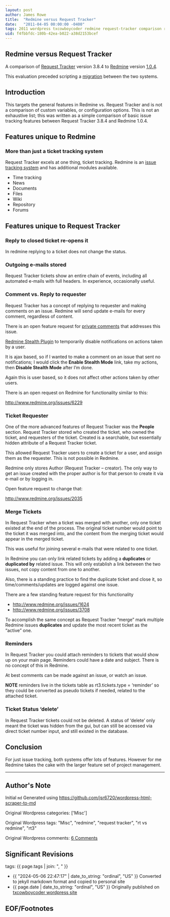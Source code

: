 ```yaml
---
layout: post
author: James Rowe
title:  "Redmine versus Request Tracker"
date:   "2011-04-05 00:00:00 -0400"
tags: 2011 wordpress txcowboycoder redmine request-tracker comparison review
uid: f4fbbfdc-180b-42ea-b022-a38d2153bcef
---
```



## Redmine versus Request Tracker


A comparison of [Request Tracker](http://bestpractical.com/rt/) version 3.8.4 to [Redmine](http://www.redmine.org) version [1.0.4](http://www.redmine.org/projects/redmine/versions/26).


This evaluation preceded scripting a [migration](https://github.com/jsr6720/Request-Tracker-to-Redmine-Migration) between the two systems.


## Introduction


This targets the general features in Redmine vs. Request Tracker and is not a comparison of custom variables, or configuration options. This is not an exhaustive list; this was written as a simple comparison of basic issue tracking features between Request Tracker 3.8.4 and Redmine 1.0.4.


## Features unique to Redmine


### More than just a ticket tracking system


Request Tracker excels at one thing, ticket tracking. Redmine is an [issue tracking system](http://www.redmine.org/wiki/redmine/RedmineIssueTrackingSetup) and has additional modules available.


* Time tracking
* News
* Documents
* Files
* Wiki
* Repository
* Forums


## Features unique to Request Tracker


### Reply to closed ticket re-opens it


In redmine replying to a ticket does not change the status.


### Outgoing e-mails stored


Request Tracker tickets show an entire chain of events, including all automated e-mails with full headers. In experience, occasionally useful.


### Comment vs. Reply to requester


Request Tracker has a concept of replying to requester and making comments on an issue. Redmine will send update e-mails for every comment, regardless of content.  

 There is an open feature request for [private comments](http://www.redmine.org/issues/1554) that addresses this issue.


[Redmine Stealth Plugin](http://www.redmine.org/wiki/redmine/PluginRedmineStealth) to temporarily disable notifications on actions taken by a user.   

 It is ajax based, so if I wanted to make a comment on an issue that sent no notifications; I would click the **Enable Stealth Mode** link, take my actions, then **Disable Stealth Mode** after I’m done.  

 Again this is user based, so it does not affect other actions taken by other users.


There is an open request on Redmine for functionality similar to this:  

<http://www.redmine.org/issues/6229>


### Ticket Requester


One of the more advanced features of Request Tracker was the **People** section. Request Tracker stored who created the ticket, who owned the ticket, and requesters of the ticket. Created is a searchable, but essentially hidden attribute of a Request Tracker ticket.  

 This allowed Request Tracker users to create a ticket for a user, and assign them as the requester. This is not possible in Redmine.


Redmine only stores Author (Request Tracker – creator). The only way to get an issue created with the proper author is for that person to create it via e-mail or by logging in.


Open feature request to change that:  

<http://www.redmine.org/issues/2035>


### Merge Tickets


In Request Tracker when a ticket was merged with another, only one ticket existed at the end of the process. The original ticket number would point to the ticket it was merged into, and the content from the merging ticket would appear in the merged ticket.


This was useful for joining several e-mails that were related to one ticket.


In Redmine you can only link related tickets by adding a **duplicates** or **duplicated by** related issue. This will only establish a link between the two issues, not copy content from one to another.


Also, there is a standing practice to find the duplicate ticket and close it, so time/comments/updates are logged against one issue.


There are a few standing feature request for this functionality


* <http://www.redmine.org/issues/1624>
* <http://www.redmine.org/issues/3708>


To accomplish the same concept as Request Tracker “merge” mark multiple Redmine issues **duplicates** and update the most recent ticket as the “active” one.


### Reminders


In Request Tracker you could attach reminders to tickets that would show up on your main page. Reminders could have a date and subject. There is no concept of this in Redmine.


At best comments can be made against an issue, or watch an issue.


**NOTE** reminders live in the tickets table as rt3.tickets.type = ‘reminder’ so they could be converted as pseudo tickets if needed, related to the attached ticket.


### Ticket Status ‘delete’


In Request Tracker tickets could not be deleted. A status of ‘delete’ only meant the ticket was hidden from the gui, but can still be accessed via direct ticket number input, and still existed in the database.


## Conclusion


For just issue tracking, both systems offer lots of features. However for me Redmine takes the cake with the larger feature set of project management.




---

## Author's Note

Initial `md` Generated using <https://github.com/jsr6720/wordpress-html-scraper-to-md>

Original Wordpress categories: ['Misc']

Original Wordpress tags: "Misc", "redmine", "request tracker", "rt vs redmine", "rt3"

Original Wordpress comments: <a href="https://txcowboycoder.wordpress.com/2011/04/05/redmine-versus-request-tracker/#comments">6 Comments</a>

## Significant Revisions

tags: {{ page.tags | join: ", " }} <!-- todo move this somewhere -->

- {{ "2024-05-06 22:47:17" | date_to_string: "ordinal", "US" }} Converted to jekyll markdown format and copied to personal site
- {{ page.date | date_to_string: "ordinal", "US" }} Originally published on [txcowboycoder wordpress site](https://txcowboycoder.wordpress.com/2011/04/05/redmine-versus-request-tracker/)

## EOF/Footnotes

